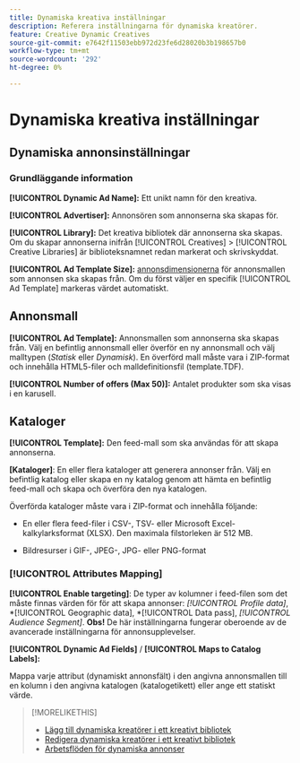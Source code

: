 ```yaml
---
title: Dynamiska kreativa inställningar
description: Referera inställningarna för dynamiska kreatörer.
feature: Creative Dynamic Creatives
source-git-commit: e7642f11503ebb972d23fe6d28020b3b198657b0
workflow-type: tm+mt
source-wordcount: '292'
ht-degree: 0%

---
```


# Dynamiska kreativa inställningar

<!-- add a description -->

<!-- This looks the same for me for either HTML5 type as of 9/24:

## Dynamic ad settings for static HTML5 ads {#dynamic-ad-settings-static-html5}

### Basic Details

**[!UICONTROL Advertiser]:** The advertiser for which to create the ads.

**[!UICONTROL Library]:** The creative library in which to create the ads.

**[!UICONTROL Dynamic Ad Name]:** A unique name for the creative.

**[!UICONTROL Ad Template Size]:** The ad dimensions for the ad template from which to create the ad. If you first select a specific [!UICONTROL Ad Template], then this value is automatically selected.

**[!UICONTROL Ad Template Type]:** The type of ad template from which to create the ad: *[!UICONTROL Static HTML5]* or *[!UICONTROL Dynamic HTML5]*.  If you first select a specific [!UICONTROL Ad Template], then this value is automatically selected.

**[!UICONTROL Ad Template]:** The ad template from which to create the ad.

**[!UICONTROL clickURL]:** A valid landing page URL to which users are redirected when they click the ad.

### [!UICONTROL Attributes Details]

-->

## Dynamiska annonsinställningar<!-- for dynamic HTML5 ads {#dynamic-ad-settings-dynamic-html5}-->

<!-- add a description -->

### Grundläggande information

**[!UICONTROL Dynamic Ad Name]:** Ett unikt namn för den kreativa.

**[!UICONTROL Advertiser]:** Annonsören som annonserna ska skapas för.

**[!UICONTROL Library]:** Det kreativa bibliotek där annonserna ska skapas. Om du skapar annonserna inifrån [!UICONTROL Creatives] > [!UICONTROL Creative Libraries] är biblioteksnamnet redan markerat och skrivskyddat.

**[!UICONTROL Ad Template Size]:** [annonsdimensionerna](/help/creative/creative-libraries/creative-sizes.md) för annonsmallen som annonsen ska skapas från. Om du först väljer en specifik [!UICONTROL Ad Template] markeras värdet automatiskt.

## Annonsmall

**[!UICONTROL Ad Template]:** Annonsmallen som annonserna ska skapas från. Välj en befintlig annonsmall eller överför en ny annonsmall och välj malltypen (*Statisk* eller *Dynamisk*). En överförd mall måste vara i ZIP-format och innehålla HTML5-filer och malldefinitionsfil (template.TDF). <!-- Need to add more specs for that -->

**[!UICONTROL Number of offers (Max 50)]:** Antalet produkter som ska visas i en karusell.

## Kataloger

**[!UICONTROL Template]:** Den feed-mall som ska användas för att skapa annonserna.

**\[Kataloger\]**: En eller flera kataloger att generera annonser från. Välj en befintlig katalog eller skapa en ny katalog genom att hämta en befintlig feed-mall och skapa och överföra den nya katalogen.

Överförda kataloger måste vara i ZIP-format och innehålla följande:

* En eller flera feed-filer i CSV-, TSV- eller Microsoft Excel-kalkylarksformat (XLSX). Den maximala filstorleken är 512 MB.<!-- Need to add more specs for the feed files -->

* Bildresurser i GIF-, JPEG-, JPG- eller PNG-format

### [!UICONTROL Attributes Mapping]

**[!UICONTROL Enable targeting]**: <!-- "targeting options/filters," but I don't think this means user targeting since that is set in the experience/ad on DSP -->De typer av kolumner i feed-filen som det måste finnas värden för för att skapa annonser: *[!UICONTROL Profile data]*, *[!UICONTROL Geographic data], *[!UICONTROL Data pass], *[!UICONTROL Audience Segment]*.  **Obs!** De här inställningarna fungerar oberoende av de avancerade inställningarna för annonsupplevelser.<!-- Clarify what qualifies for each, and explain more -->

**[!UICONTROL Dynamic Ad Fields]** / **[!UICONTROL Maps to Catalog Labels]:**

Mappa varje attribut (dynamiskt annonsfält) i den angivna annonsmallen till en kolumn i den angivna katalogen (katalogetikett) eller ange ett statiskt värde.

>[!MORELIKETHIS]
>
>* [Lägg till dynamiska kreatörer i ett kreativt bibliotek](creative-add-dynamic.md)
>* [Redigera dynamiska kreatörer i ett kreativt bibliotek](creative-edit-dynamic.md)
>* [Arbetsflöden för dynamiska annonser](/help/creative/introduction/workflow-dynamic-ads.md)
